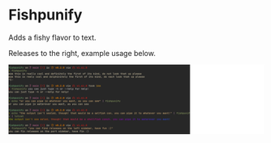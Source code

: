# Fishpunify

Adds a fishy flavor to text.

Releases to the right, example usage below.

![A screenshot showing the usage of fishpunify](example.png)
